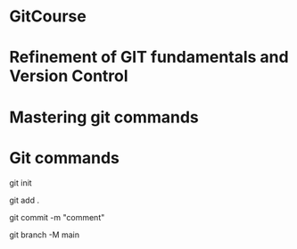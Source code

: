 # GitCourse
# Refinement of GIT fundamentals and Version Control
# Mastering git commands

# Git commands
git init

git add .

git commit -m "comment"

git branch -M main

